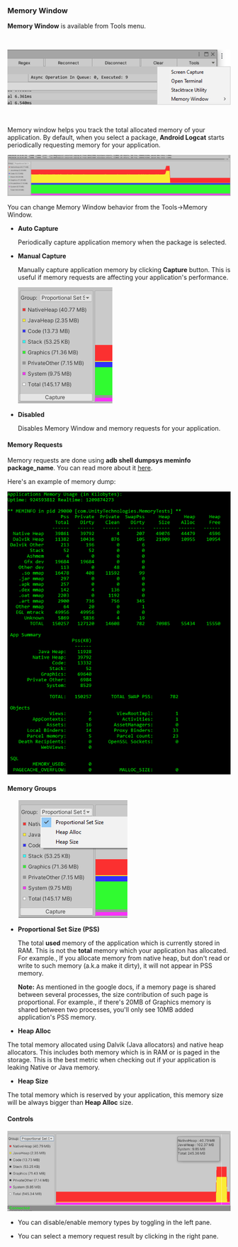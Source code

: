 ### Memory Window

**Memory Window** is available from Tools menu.

<br>

![Tools Menu](images/toolsmenu.png)

<br>

Memory window helps you track the total allocated memory of your application. By default, when you select a package, **Android Logcat** starts periodically requesting memory for your application.

![MemoryWindow](images/MemoryWindow.png)

You can change Memory Window behavior from the Tools->Memory Window.

* **Auto Capture**

  Periodically capture application memory when the package is selected.
* **Manual Capture**

  Manually capture application memory by clicking **Capture** button. This is useful if memory requests are affecting your application's performance.

  ![MemoryWindowCapture](images/MemoryWindowCapture.png)

* **Disabled**

  Disables Memory Window and memory requests for your application.

#### Memory Requests

Memory requests are done using **adb shell dumpsys meminfo package_name**. You can read more about it [here](https://developer.android.com/studio/command-line/dumpsys#meminfo).

Here's an example of memory dump:

![MemoryDump](images/MemoryDump.png)

#### Memory Groups

<img hspace="25" src="images/MemoryGroups.png">

* **Proportional Set Size (PSS)**
 
  The total **used** memory of the application which is currently stored in RAM. This is not the **total** memory which your application has allocated.
  For example., If you allocate memory from native heap, but don't read or write to such memory (a.k.a make it dirty), it will not appear in PSS memory.

  **Note:** As mentioned in the google docs, if a memory page is shared between several processes, the size contribution of such page is proportional. 
  For example., if there's 20MB of Graphics memory is shared between two processes, you'll only see 10MB added application's PSS memory.

* **Heap Alloc**
  
 The total memory allocated using Dalvik (Java allocators) and native heap allocators. This includes both memory which is in RAM or is paged in the storage.
 This is the best metric when checking out if your application is leaking Native or Java memory.
 
* **Heap Size**

 The total memory which is reserved by your application, this memory size will be always bigger than **Heap Alloc** size.

#### Controls

![MemoryControls](images/MemoryControls.png)

* You can disable/enable memory types by toggling in the left pane.

* You can select a memory request result by clicking in the right pane.
